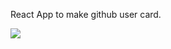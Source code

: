 React App to make github user card.

![](https://i.ibb.co/k8L7zRx/Screenshot-2019-12-02-at-2-47-59-PM.png)
